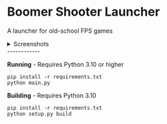 # Boomer Shooter Launcher

A launcher for old-school FPS games

<details>
<summary>Screenshots</summary>
<img src=https://user-images.githubusercontent.com/9921699/232340110-3b53d266-87fc-4c90-ac7e-ba10ef65571d.png></img>
<img src=https://user-images.githubusercontent.com/9921699/167270128-d027aa9b-3610-494e-9504-838908404450.png></img>
<img src=https://user-images.githubusercontent.com/9921699/167697993-3b1800e9-27c6-416a-8f2b-6b2abbbdf2e6.png></img>
<img src=https://user-images.githubusercontent.com/9921699/232340308-18dc6373-6f1e-4db3-8a06-da152743a274.png></img>
</details>
------------

**Running** - Requires Python 3.10 or higher

    pip install -r requirements.txt
    python main.py

**Building** - Requires Python 3.10

    pip install -r requirements.txt
    python setup.py build
